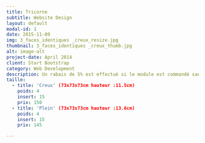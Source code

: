 ```yaml
---
title: Tricorne
subtitle: Website Design
layout: default
modal-id: 1
date: 2015-11-09
img: 3_faces_identiques _creux_resize.jpg
thumbnail: 3_faces_identiques _creux_thumb.jpg
alt: image-alt
project-date: April 2014
client: Start Bootstrap
category: Web Development
description: Un rabais de 5% est effectué si le module est commandé sans inserts.
taille:
  - title: 'Creux' (73x73x73cm hauteur :11.5cm)
    poids: 4
    insert: 15
    prix: 150
  - title: 'Plein' (73x73x73cm hauteur :13.6cm)
    poids: 4
    insert: 15
    prix: 145

---
```

